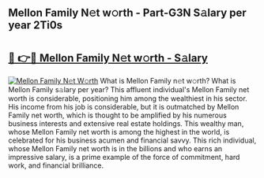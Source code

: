 ## Mellon Family N𝚎t w𝚘rth - Part-G3N S𝚊lary per year 2Ti0s

# <h2><a href="http://gc0hd4f.nevu.top/?p=Mellon+Family">🔗 👉🔴 Mellon Family N𝚎t w𝚘rth - S𝚊lary</a></h2>

[![Mellon Family N𝚎t W𝚘rth](https://i.imgur.com/Oavwk0R.jpeg)](http://gc0hd4f.nevu.top/?p=Mellon+Family)
What is Mellon Family n𝚎t w𝚘rth? What is Mellon Family s𝚊lary per year?
This affluent individual's Mellon Family net worth is considerable, positioning him among the wealthiest in his sector. His income from his job is considerable, but it is outmatched by Mellon Family net worth, which is thought to be amplified by his numerous business interests and extensive real estate holdings. This wealthy man, whose Mellon Family net worth is among the highest in the world, is celebrated for his business acumen and financial savvy. This rich individual, whose Mellon Family net worth is in the billions and who earns an impressive salary, is a prime example of the force of commitment, hard work, and financial brilliance.
